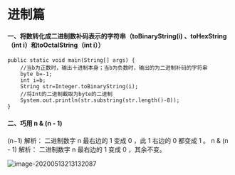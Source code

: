 # **进制篇**



#### 一、将数转化成二进制数补码表示的字符串（toBinaryString(i) 、toHexString（int i）和toOctalString（int i））

```
public static void main(String[] args) {
    //当b为正数时，输出十进制本身；当b为负数时，输出的为二进制补码的字符串
    byte b=-1;
    int i=b;
    String str=Integer.toBinaryString(i);
    //将Int的二进制截取为byte的二进制
    System.out.println(str.substring(str.length()-8));   
}
```



#### 二、巧用 n \& (n - 1)

(n−1) 解析： 二进制数字 n 最右边的 1 变成 0 ，此 1 右边的 0 都变成 1 。
		n \& (n - 1) 解析： 二进制数字 n 最右边的 1 变成 0 ，其余不变。

![image-20200513213132087](https://gitee.com/BlacksJack/picture-bed/raw/master/img/20200910183613.png)

